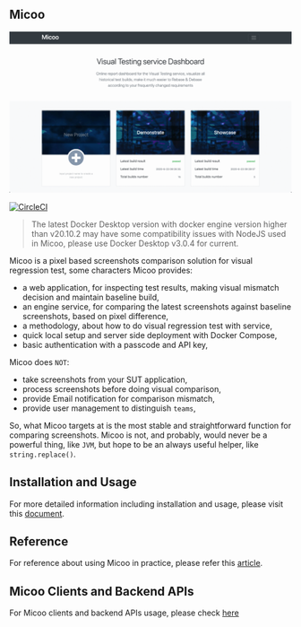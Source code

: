 Micoo
--

![micoo.gif](./docs/images/micoo.gif)

[![CircleCI](https://circleci.com/gh/Mikuu/Micoo.svg?style=svg)](https://circleci.com/gh/Mikuu/Micoo)

> The latest Docker Desktop version with docker engine version higher than v20.10.2 may have some compatibility issues 
> with NodeJS used in Micoo, please use Docker Desktop v3.0.4 for current.

Micoo is a pixel based screenshots comparison solution for visual regression test, some characters Micoo provides:

* a web application, for inspecting test results, making visual mismatch decision and maintain baseline build,
* an engine service, for comparing the latest screenshots against baseline screenshots, based on pixel difference,
* a methodology, about how to do visual regression test with service,
* quick local setup and server side deployment with Docker Compose,
* basic authentication with a passcode and API key,

Micoo does `NOT`:
* take screenshots from your SUT application,
* process screenshots before doing visual comparison,
* provide Email notification for comparison mismatch,
* provide user management to distinguish `teams`,

So, what Micoo targets at is the most stable and straightforward function for comparing screenshots. Micoo is not, and probably, would never be a powerful thing, like `JVM`, but hope to be an always useful helper, like `string.replace()`.

## Installation and Usage
For more detailed information including installation and usage, please visit this [document](https://arxman.com/micoo/).

## Reference
For reference about using Micoo in practice, please refer this [article](https://mikuu.medium.com/ui-visual-regression-testing-with-micoo-12c7a4a036b9).

## Micoo Clients and Backend APIs
For Micoo clients and backend APIs usage, please check [here](https://github.com/Mikuu/Micoo/tree/master/clients)